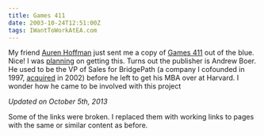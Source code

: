 ```yaml
---
title: Games 411
date: 2003-10-24T12:51:00Z
tags: IWantToWorkAtEA.com
---
```

My friend [Auren Hoffman][1] just sent me a copy of [Games 411][2] out of the blue. Nice! I was [planning][3] on getting this. Turns out the publisher is Andrew Boer. He used to be the VP of Sales for BridgePath (a company I cofounded in 1997, [acquired][4] in 2002) before he left to get his MBA over at Harvard. I wonder how he came to be involved with this project

*Updated on October 5th, 2013*

Some of the links were broken. I replaced them with working links to pages with the same or similar content as before.

 [1]: http://www.summation.net/
 [2]: http://www.amazon.com/Games-411-Professional-Reference-Industry/dp/1931625247
 [3]: /game-girl-advance-and-411.html
 [4]: http://investing.businessweek.com/research/stocks/private/snapshot.asp?privcapId=137922


